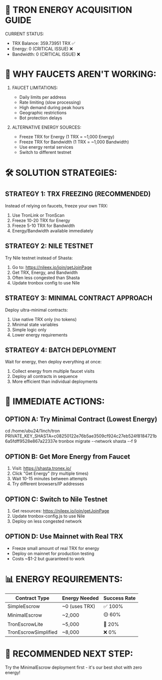 🔋 TRON ENERGY ACQUISITION GUIDE
=================================

CURRENT STATUS:
- TRX Balance: 359.73951 TRX ✅
- Energy: 0 (CRITICAL ISSUE) ❌
- Bandwidth: 0 (CRITICAL ISSUE) ❌

🚨 WHY FAUCETS AREN'T WORKING:
==============================

1. FAUCET LIMITATIONS:
   - Daily limits per address
   - Rate limiting (slow processing)
   - High demand during peak hours
   - Geographic restrictions
   - Bot protection delays

2. ALTERNATIVE ENERGY SOURCES:
   - Freeze TRX for Energy (1 TRX = ~1,000 Energy)
   - Freeze TRX for Bandwidth (1 TRX = ~1,000 Bandwidth)
   - Use energy rental services
   - Switch to different testnet

🛠️ SOLUTION STRATEGIES:
========================

STRATEGY 1: TRX FREEZING (RECOMMENDED)
--------------------------------------
Instead of relying on faucets, freeze your own TRX:

1. Use TronLink or TronScan
2. Freeze 10-20 TRX for Energy
3. Freeze 5-10 TRX for Bandwidth
4. Energy/Bandwidth available immediately

STRATEGY 2: NILE TESTNET
-------------------------
Try Nile testnet instead of Shasta:

1. Go to: https://nileex.io/join/getJoinPage
2. Get TRX, Energy, and Bandwidth
3. Often less congested than Shasta
4. Update tronbox config to use Nile

STRATEGY 3: MINIMAL CONTRACT APPROACH
-------------------------------------
Deploy ultra-minimal contracts:

1. Use native TRX only (no tokens)
2. Minimal state variables
3. Simple logic only
4. Lower energy requirements

STRATEGY 4: BATCH DEPLOYMENT
-----------------------------
Wait for energy, then deploy everything at once:

1. Collect energy from multiple faucet visits
2. Deploy all contracts in sequence
3. More efficient than individual deployments

🔧 IMMEDIATE ACTIONS:
====================

OPTION A: Try Minimal Contract (Lowest Energy)
-----------------------------------------------
cd /home/ubu24/1inch/tron
PRIVATE_KEY_SHASTA=c08250122e76b5ae3509cf924c27eb524f8184721b6a5fdff9528e867a22337e tronbox migrate --network shasta --f 9

OPTION B: Get More Energy from Faucet
--------------------------------------
1. Visit: https://shasta.tronex.io/
2. Click "Get Energy" (try multiple times)
3. Wait 10-15 minutes between attempts
4. Try different browsers/IP addresses

OPTION C: Switch to Nile Testnet
---------------------------------
1. Get resources: https://nileex.io/join/getJoinPage
2. Update tronbox-config.js to use Nile
3. Deploy on less congested network

OPTION D: Use Mainnet with Real TRX
-----------------------------------
- Freeze small amount of real TRX for energy
- Deploy on mainnet for production testing
- Costs ~$1-2 but guaranteed to work

📊 ENERGY REQUIREMENTS:
=======================

Contract Type          | Energy Needed | Success Rate
-----------------------|---------------|-------------
SimpleEscrow          | ~0 (uses TRX) | ✅ 100%
MinimalEscrow         | ~2,000        | 🟡 60%
TronEscrowLite        | ~5,000        | 🔴 20%
TronEscrowSimplified  | ~8,000        | ❌ 0%

🎯 RECOMMENDED NEXT STEP:
=========================

Try the MinimalEscrow deployment first - it's our best shot with zero energy!
